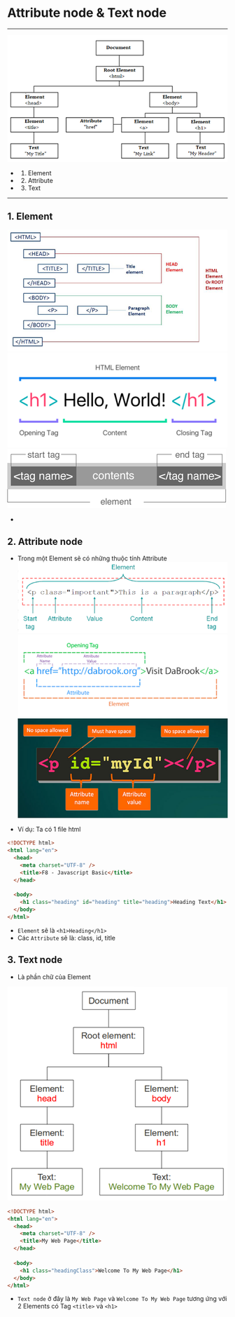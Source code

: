 # Attribute node & Text node

---

![Document](Javascript/f8.javascrip.basic/detail/phan04-076/images/001.png 'Document')

- 1. Element
- 2. Attribute
- 3. Text

---

## 1. Element

![Element](Javascript/f8.javascrip.basic/detail/phan04-076/images/003.png 'Console')
![Element](Javascript/f8.javascrip.basic/detail/phan04-076/images/002.png 'Console')
![Element](Javascript/f8.javascrip.basic/detail/phan04-076/images/004.png 'Element')

-

## 2. Attribute node

- Trong một Element sẽ có những thuộc tính Attribute
  ![Attribute](Javascript/f8.javascrip.basic/detail/phan04-076/images/005.png 'Attribute')
  ![Attribute](Javascript/f8.javascrip.basic/detail/phan04-076/images/006.png 'Attribute')
  ![Attribute](Javascript/f8.javascrip.basic/detail/phan04-076/images/007.png 'Attribute')

- Ví dụ: Ta có 1 file html

```html
<!DOCTYPE html>
<html lang="en">
  <head>
    <meta charset="UTF-8" />
    <title>F8 - Javascript Basic</title>
  </head>

  <body>
    <h1 class="heading" id="heading" title="heading">Heading Text</h1>
  </body>
</html>
```

- `Element` sẽ là `<h1>Heading</h1>`
- Các `Attribute` sẽ là: class, id, title

## 3. Text node

- Là phần chữ của Element

![Text node](Javascript/f8.javascrip.basic/detail/phan04-076/images/008.png 'Text node')

```html
<!DOCTYPE html>
<html lang="en">
  <head>
    <meta charset="UTF-8" />
    <title>My Web Page</title>
  </head>

  <body>
    <h1 class="headingClass">Welcome To My Web Page</h1>
  </body>
</html>
```

- `Text node` ở đây là `My Web Page` và `Welcome To My Web Page` tương ứng với 2 Elements có Tag `<title>` và `<h1>`
